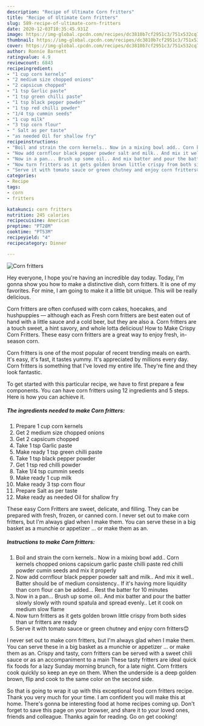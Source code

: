 ```yaml
---
description: "Recipe of Ultimate Corn fritters"
title: "Recipe of Ultimate Corn fritters"
slug: 589-recipe-of-ultimate-corn-fritters
date: 2020-12-03T10:35:45.931Z
image: https://img-global.cpcdn.com/recipes/dc3810b7cf2951c3/751x532cq70/corn-fritters-recipe-main-photo.jpg
thumbnail: https://img-global.cpcdn.com/recipes/dc3810b7cf2951c3/751x532cq70/corn-fritters-recipe-main-photo.jpg
cover: https://img-global.cpcdn.com/recipes/dc3810b7cf2951c3/751x532cq70/corn-fritters-recipe-main-photo.jpg
author: Ronnie Barnett
ratingvalue: 4.9
reviewcount: 6843
recipeingredient:
- "1 cup corn kernels"
- "2 medium size chopped onions"
- "2 capsicum chopped"
- "1 tsp Garlic paste"
- "1 tsp green chilli paste"
- "1 tsp black pepper powder"
- "1 tsp red chilli powder"
- "1/4 tsp cummin seeds"
- "1 cup milk"
- "3 tsp corn flour"
- " Salt as per taste"
- "as needed Oil for shallow fry"
recipeinstructions:
- "Boil and strain the corn kernels.. Now in a mixing bowl add.. Corn kernels chopped onions capsicum garlic paste chilli paste red chilli powder cumin seeds and mix it properly"
- "Now add cornflour black pepper powder salt and milk.. And mix it well.. Batter should be of medium consistency.. If it&#39;s having more liquidity than corn flour can be added... Rest the batter for 10 minutes"
- "Now in a pan... Brush up some oil.. And mix batter and pour the batter slowly slowly with round spatula and spread evenly.. Let it cook on medium slow flame"
- "Now turn fritters as it gets golden brown little crispy from both sides than ur fritters are ready"
- "Serve it with tomato sauce or green chutney and enjoy corn fritters😊"
categories:
- Recipe
tags:
- corn
- fritters

katakunci: corn fritters 
nutrition: 245 calories
recipecuisine: American
preptime: "PT28M"
cooktime: "PT53M"
recipeyield: "4"
recipecategory: Dinner

---
```



![Corn fritters](https://img-global.cpcdn.com/recipes/dc3810b7cf2951c3/751x532cq70/corn-fritters-recipe-main-photo.jpg)

Hey everyone, I hope you're having an incredible day today. Today, I'm gonna show you how to make a distinctive dish, corn fritters. It is one of my favorites. For mine, I am going to make it a little bit unique. This will be really delicious.

Corn fritters are often confused with corn cakes, hoecakes, and hushpuppies — although each as Fresh corn fritters are best eaten out of hand with a little sauce and a cold beer, but they are also a. Corn fritters are a touch sweet, a hint savory, and whole lotta delicious! How to Make Crispy Corn Fritters. These easy corn fritters are a great way to enjoy fresh, in-season corn.

Corn fritters is one of the most popular of recent trending meals on earth. It's easy, it's fast, it tastes yummy. It's appreciated by millions every day. Corn fritters is something that I've loved my entire life. They're fine and they look fantastic.


To get started with this particular recipe, we have to first prepare a few components. You can have corn fritters using 12 ingredients and 5 steps. Here is how you can achieve it.

<!--inarticleads1-->

##### The ingredients needed to make Corn fritters:

1. Prepare 1 cup corn kernels
1. Get 2 medium size chopped onions
1. Get 2 capsicum chopped
1. Take 1 tsp Garlic paste
1. Make ready 1 tsp green chilli paste
1. Take 1 tsp black pepper powder
1. Get 1 tsp red chilli powder
1. Take 1/4 tsp cummin seeds
1. Make ready 1 cup milk
1. Make ready 3 tsp corn flour
1. Prepare  Salt as per taste
1. Make ready as needed Oil for shallow fry


These easy Corn Fritters are sweet, delicate, and filling. They can be prepared with fresh, frozen, or canned corn. I never set out to make corn fritters, but I&#39;m always glad when I make them. You can serve these in a big basket as a munchie or appetizer … or make them as an. 

<!--inarticleads2-->

##### Instructions to make Corn fritters:

1. Boil and strain the corn kernels.. Now in a mixing bowl add.. Corn kernels chopped onions capsicum garlic paste chilli paste red chilli powder cumin seeds and mix it properly
1. Now add cornflour black pepper powder salt and milk.. And mix it well.. Batter should be of medium consistency.. If it&#39;s having more liquidity than corn flour can be added... Rest the batter for 10 minutes
1. Now in a pan... Brush up some oil.. And mix batter and pour the batter slowly slowly with round spatula and spread evenly.. Let it cook on medium slow flame
1. Now turn fritters as it gets golden brown little crispy from both sides than ur fritters are ready
1. Serve it with tomato sauce or green chutney and enjoy corn fritters😊


I never set out to make corn fritters, but I&#39;m always glad when I make them. You can serve these in a big basket as a munchie or appetizer … or make them as an. Crispy and tasty, corn fritters can be served with a sweet chili sauce or as an accompaniment to a main These tasty fritters are ideal quick fix foods for a lazy Sunday morning brunch, for a late night. Corn fritters cook quickly so keep an eye on them. When the underside is a deep golden brown, flip and cook to the same color on the second side. 

So that is going to wrap it up with this exceptional food corn fritters recipe. Thank you very much for your time. I am confident you will make this at home. There's gonna be interesting food at home recipes coming up. Don't forget to save this page on your browser, and share it to your loved ones, friends and colleague. Thanks again for reading. Go on get cooking!
